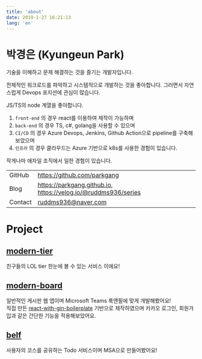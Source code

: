 ```yaml
---
title: 'about'
date: 2019-1-27 16:21:13
lang: 'en'
---
```


# 박경은 (Kyungeun Park)

기술을 이해하고 문제 해결하는 것을 즐기는 개발자입니다.

전체적인 워크로드를 파악하고 시스템적으로 개발하는 것을 좋아합니다. 그러면서 자연스럽게 Devops 포지션에 관심이 많습니다.

JS/TS의 node 계열을 좋아합니다.

1. `front-end` 의 경우 react를 이용하여 제작이 가능하며
1. `back-end` 의 경우 TS, c#, golang을 사용할 수 있으며
1. `CI/CD` 의 경우 Azure Devops, Jenkins, Github Action으로 pipeline를 구축해 보았으며
1. `인프라` 의 경우 클라우드는 Azure 기반으로 k8s를 사용한 경험이 있습니다.

작게나마 애자일 조직에서 일한 경험이 있습니다.

|         |                                                                |
| ------- | -------------------------------------------------------------- |
| GitHub  | https://github.com/parkgang                                    |
| Blog    | https://parkgang.github.io, https://velog.io/@ruddms936/series |
| Contact | ruddms936@naver.com                                            |

# Project

## [modern-tier](https://github.com/parkgang/modern-tier)

친구들의 LOL tier 한눈에 볼 수 있는 서비스 이에요!

## [modern-board](https://github.com/parkgang/modern-board)

일반적인 게시판 웹 앱이며 Microsoft Teams 룩앤필에 맞게 개발해봤어요!  
직접 만든 [react-with-gin-boilerplate](https://github.com/parkgang/react-with-gin-boilerplate) 기반으로 제작하였으며 카카오 로그인, 회원가입과 같은 간단한 기능을 적용해보았어요.

## [belf](https://github.com/belf-kr)

사용자의 코스를 공유하는 Todo 서비스이며 MSA으로 만들어봤어요!
